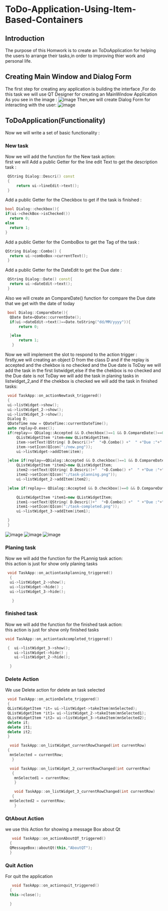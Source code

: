 # ToDo-Application-Using-Item-Based-Containers
## Introduction 
The purpose of this Homwork is to create an ToDoApplication for  helping the users to  arrange their tasks,in order to improving thier work and personal life.
## Creating Main Window and Dialog Form
The first step for creating any application is building the interface ,For do this task we will use QT Designer for creating an MainWindow Application  As you see in the image :
![image](https://user-images.githubusercontent.com/93142901/150646573-39d0f671-abf9-4396-813e-8a6714fc634b.png)
Then,we will create Dialog Form for interacting with the user:
![image](https://user-images.githubusercontent.com/93142901/150647261-5e6e4b87-7d53-47c2-9b1d-e7371836480e.png)
## ToDoApplication(Functionality)
 Now we will  write a set of basic functionality :
### New task
Now we will add the function for the New task action:<br/>
first we will Add a public Getter for the line edit Text to get the description task :
 ```cpp
  QString Dialog::Descri() const
  {
      return ui->lineEdit->text();
  }

 ```
  Add a public Getter for the Checkbox to get if the task is finished :
  ```cpp
  bool Dialog::checkbox(){
  if(ui->checkBox->isChecked())
    return 0;
  else
    return 1;
  }

 ```
  Add a public Getter for the ComboBox to get  the Tag of the task :
  ```cpp
  QString Dialog::Combo() {
    return ui->comboBox->currentText();
   }

 ```
  Add a public Getter for the DateEdit to get  the Due date :
  ```cpp
   QString Dialog::Date() const{
    return ui->dateEdit->text();
   }

 ```
 Also we will create an CompareDate() function for compare the Due date that we get with the date of today 
  ```cpp
   bool Dialog::CompareDate(){
    QDate Date=QDate::currentDate();
    if(ui->dateEdit->text()==Date.toString("dd/MM/yyyy")){
        return 0;

    }else
        return 1;
     }

 ```
  Now we will  implement the slot to respond to the action trigger :<br/>
  firstly,we will creating an object D from the class D and if the replay is accepted and the chekbox is no checked and the Due date is ToDay we will add the task in the first      listwidget,else if the the chekbox is no checked and the Due date is not ToDay  we will add the task in planing tasks in listwidget_2,and if the chekbox is checked we will      add the task in finished tasks:
   ```cpp
    void TaskApp::on_actionNewtask_triggered()
    {   
    ui->listWidget->show();
    ui->listWidget_2->show();
    ui->listWidget_3->show();
    Dialog D;
    QDateTime now = QDateTime::currentDateTime();
    auto replay=D.exec();
    if(replay== QDialog::Accepted && D.checkbox()==1 && D.CompareDate()==0){
        QListWidgetItem *item=new QListWidgetItem;
        item->setText(QString( D.Descri()+"  "+D.Combo() +"  " +"Due :"+"  " + D.Date()));
        item->setIcon(QIcon(":/new.png"));
        ui->listWidget->addItem(item);

    }else if(replay==QDialog::Accepted && D.checkbox()==1 && D.CompareDate()==1){
        QListWidgetItem *item2=new QListWidgetItem;
        item2->setText(QString( D.Descri()+"  "+D.Combo() +"  " +"Due :"+"  " + D.Date()+"   tag : 1"));
        item2->setIcon(QIcon(":/task-planning.png"));
        ui->listWidget_2->addItem(item2);

    }else if(replay== QDialog::Accepted && D.checkbox()==0 && D.CompareDate()==1){

        QListWidgetItem *item1=new QListWidgetItem;
        item1->setText(QString( D.Descri()+"  "+D.Combo() +"  " +"Due :"+"  " + D.Date()+"   tag : 0"));
        item1->setIcon(QIcon(":/task-completed.png"));
        ui->listWidget_3->addItem(item1);

    }
    }
  ```
   
  ![image](https://user-images.githubusercontent.com/93142901/150649292-b9193765-a957-420d-84fc-1064c7a9e846.png)
  ![image](https://user-images.githubusercontent.com/93142901/150649547-76c759fe-46fa-4948-88e5-7d529d5b9351.png)
  ![image](https://user-images.githubusercontent.com/93142901/150649621-42fce992-afcf-408d-990c-8d43c8273214.png)



 ### Planing task
  Now we will add the function for the PLannig task action:<br/>
  this action is just for show only planing tasks
  ```cpp
   void TaskApp::on_actiontaskplanning_triggered()
    {  
    ui->listWidget_2->show();
    ui->listWidget->hide() ;
    ui->listWidget_3->hide();

     }

 ```
  ### finished task
  Now we will add the function for the finished task action:<br/>
  this action is just for show only finished tasks
  ```cpp
  void TaskApp::on_actiontaskcompleted_triggered()

   {  ui->listWidget_3->show();
      ui->listWidget->hide() ;
      ui->listWidget_2->hide();

    }

  ```
  ### Delete Action
  We use Delete action  for delete an task selected <br/>
  ```cpp
   void TaskApp::on_actionDelete_triggered()
   {
   QListWidgetItem *it= ui->listWidget->takeItem(mnSelected);
   QListWidgetItem *it1= ui->listWidget_2->takeItem(mnSelected1);
   QListWidgetItem *it2= ui->listWidget_3->takeItem(mnSelected2);
   delete it;
   delete it1;
   delete it2;
   }

    void TaskApp::on_listWidget_currentRowChanged(int currentRow)
   {
    mnSelected = currentRow;
     }

    void TaskApp::on_listWidget_2_currentRowChanged(int currentRow)
     {
      mnSelected1 = currentRow;
      }

      void TaskApp::on_listWidget_3_currentRowChanged(int currentRow)
     {
    mnSelected2 = currentRow;
      }
```
  ### QtAbout Action
  we use this Action for showing a message Box about Qt
  ```cpp
     void TaskApp::on_actionAboutQT_triggered()
    {
    QMessageBox::aboutQt(this,"AboutQT");
    }
  ```
  ### Quit Action
  For quit the application
  ```cpp
     void TaskApp::on_actionquit_triggered()
    {
    this->close();

    }
    
  ```
  
  
 
